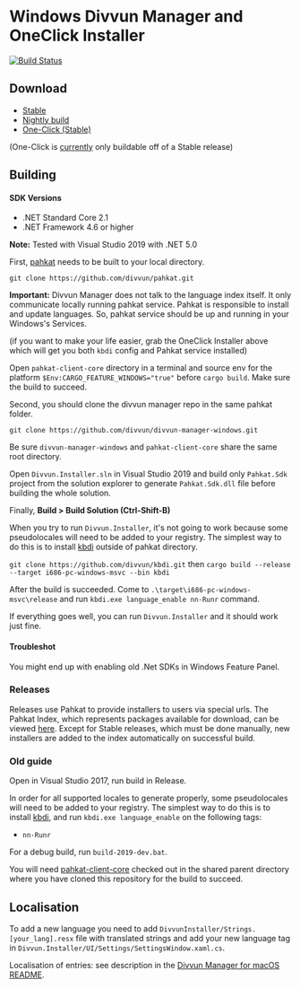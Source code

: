# Windows Divvun Manager and OneClick Installer

[![Build Status](https://divvun-tc.giellalt.org/api/github/v1/repository/divvun/divvun-installer-windows/main/badge.svg)](https://divvun-tc.giellalt.org/api/github/v1/repository/divvun/divvun-installer-windows/main/latest)

## Download

- [Stable](https://pahkat.uit.no/divvun-installer/download/divvun-installer?platform=windows)
- [Nightly build](https://pahkat.uit.no/divvun-installer/download/divvun-installer?channel=nightly&platform=windows)
- [One-Click (Stable)](https://pahkat.uit.no/divvun-installer/download/divvun-installer-oneclick?platform=windows)

(One-Click is [currently](https://github.com/divvun/pahkat.uit.no-index/blob/main/oneclick.json#L2) only buildable off of a Stable release)

## Building

#### SDK Versions

- .NET Standard Core 2.1
- .NET Framework 4.6 or higher

**Note:** Tested with Visual Studio 2019 with .NET 5.0

First, [pahkat](https://github.com/divvun/pahkat) needs to be built to your local directory.

`git clone https://github.com/divvun/pahkat.git`

**Important:** Divvun Manager does not talk to the language index itself. It only communicate locally running pahkat service. Pahkat is responsible to install and update languages. So, pahkat service should be up and running in your Windows's Services.

(if you want to make your life easier, grab the OneClick Installer above which will get you both `kbdi` config and Pahkat service installed)

Open `pahkat-client-core` directory in a terminal and source env for the platform `$Env:CARGO_FEATURE_WINDOWS="true"` before `cargo build`. Make sure the build to succeed.

Second, you should clone the divvun manager repo in the same pahkat folder.

`git clone https://github.com/divvun/divvun-manager-windows.git`

Be sure `divvun-manager-windows` and `pahkat-client-core` share the same root directory.

Open `Divvun.Installer.sln` in Visual Studio 2019 and build only `Pahkat.Sdk` project from the solution explorer to generate `Pahkat.Sdk.dll` file before building the whole solution.

Finally, **Build > Build Solution (Ctrl-Shift-B)**

When you try to run `Divvun.Installer`, it's not going to work because some pseudolocales will need to be added to your registry. The simplest way to do this is to install [kbdi](https://github.com/divvun/kbdi) outside of pahkat directory.

`git clone https://github.com/divvun/kbdi.git` then `cargo build --release --target i686-pc-windows-msvc --bin kbdi`

After the build is succeeded. Come to `.\target\i686-pc-windows-msvc\release` and run `kbdi.exe language_enable nn-Runr` command.

If everything goes well, you can run `Divvun.Installer` and it should work just fine.

#### Troubleshot

You might end up with enabling old .Net SDKs in Windows Feature Panel.

### Releases

Releases use Pahkat to provide installers to users via special urls. The Pahkat Index, which represents packages available for download, can be viewed [here](https://github.com/divvun/pahkat.uit.no-index). Except for Stable releases, which must be done manually, new installers are added to the index automatically on successful build.

### Old guide

Open in Visual Studio 2017, run build in Release.

In order for all supported locales to generate properly, some pseudolocales
will need to be added to your registry. The simplest way to do this
is to install [kbdi](https://github.com/divvun/kbdi), and run
`kbdi.exe language_enable` on the following tags:

- `nn-Runr`

For a debug build, run `build-2019-dev.bat`.

You will need [pahkat-client-core](https://github.com/divvun/pahkat-client-core) checked out in the shared parent directory where you have cloned this repository for the build to succeed.

## Localisation

To add a new language you need to add `DivvunInstaller/Strings.[your_lang].resx` file with translated strings and add your new language tag in `Divvun.Installer/UI/Settings/SettingsWindow.xaml.cs`.

Localisation of entries: see description in the
[Divvun Manager for macOS README](https://github.com/divvun/divvun-manager-macos#generating-localisations).
